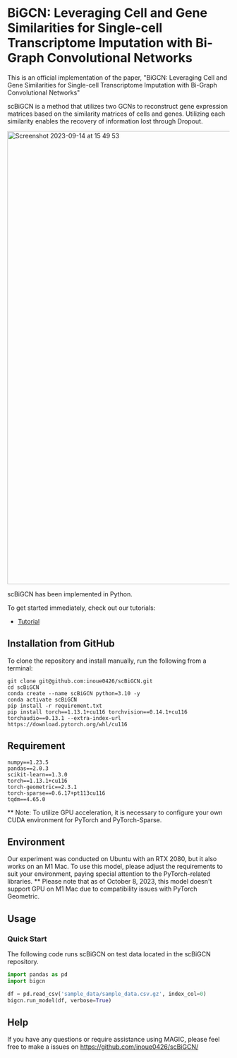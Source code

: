 # BiGCN: Leveraging Cell and Gene Similarities for Single-cell Transcriptome Imputation with Bi-Graph Convolutional Networks

This is an official implementation of the paper, "BiGCN: Leveraging Cell and Gene Similarities for Single-cell Transcriptome Imputation with Bi-Graph Convolutional Networks"

scBiGCN is a method that utilizes two GCNs to reconstruct gene expression matrices based on the similarity matrices of cells and genes. Utilizing each similarity enables the recovery of information lost through Dropout.

<img width="1027" alt="Screenshot 2023-09-14 at 15 49 53" src="https://github.com/inoue0426/scBiGCN/assets/8393063/c9d1fbc0-bdf0-49b3-91b3-50181cbe16ec">

scBiGCN has been implemented in Python.

To get started immediately, check out our tutorials:
- [Tutorial](https://github.com/inoue0426/scBiGCN/blob/main/sample%20notebook.ipynb)

## Installation from GitHub
To clone the repository and install manually, run the following from a terminal:
```
git clone git@github.com:inoue0426/scBiGCN.git
cd scBiGCN
conda create --name scBiGCN python=3.10 -y
conda activate scBiGCN
pip install -r requirement.txt
pip install torch==1.13.1+cu116 torchvision==0.14.1+cu116 torchaudio==0.13.1 --extra-index-url https://download.pytorch.org/whl/cu116
```

## Requirement

```
numpy==1.23.5
pandas==2.0.3
scikit-learn==1.3.0
torch==1.13.1+cu116
torch-geometric==2.3.1
torch-sparse==0.6.17+pt113cu116
tqdm==4.65.0
```

** Note: To utilize GPU acceleration, it is necessary to configure your own CUDA environment for PyTorch and PyTorch-Sparse.

## Environment

Our experiment was conducted on Ubuntu with an RTX 2080, but it also works on an M1 Mac. To use this model, please adjust the requirements to suit your environment, paying special attention to the PyTorch-related libraries. 
**  Please note that as of October 8, 2023, this model doesn't support GPU on M1 Mac due to compatibility issues with PyTorch Geometric. 


## Usage

### Quick Start

The following code runs scBiGCN on test data located in the scBiGCN repository.

```python
import pandas as pd
import bigcn

df = pd.read_csv('sample_data/sample_data.csv.gz', index_col=0)
bigcn.run_model(df, verbose=True)
```

## Help
If you have any questions or require assistance using MAGIC, please feel free to make a issues on https://github.com/inoue0426/scBiGCN/
